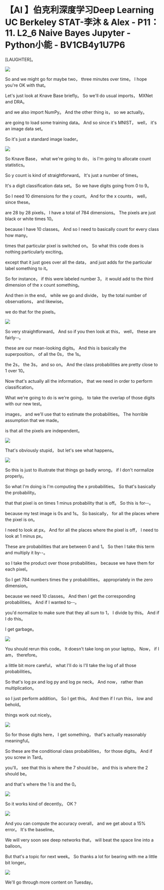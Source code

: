 # 【AI 】伯克利深度学习Deep Learning UC Berkeley STAT-李沐 & Alex - P11：11. L2_6 Naive Bayes Jupyter - Python小能 - BV1CB4y1U7P6

 [LAUGHTER]。

![](img/920e8037c3ff7e2d551b095feeb71708_1.png)

 So and we might go for maybe two， three minutes over time。 I hope you're OK with that。

 Let's just look at Knave Base briefly。 So we'll do usual imports， MXNet and DRA。

 and we also import NumPy。 And the other thing is， so we actually。

 are going to load some training data。 And so since it's MNIST， well， it's an image data set。

 So it's just a standard image loader。

![](img/920e8037c3ff7e2d551b095feeb71708_3.png)

 So Knave Base， what we're going to do， is I'm going to allocate count statistics。

 So y count is kind of straightforward。 It's just a number of times。

 It's a digit classification data set。 So we have digits going from 0 to 9。

 So I need 10 dimensions for the y count。 And for the x counts， well， since these。

 are 28 by 28 pixels， I have a total of 784 dimensions。 The pixels are just black or white times 10。

 because I have 10 classes。 And so I need to basically count for every class how many。

 times that particular pixel is switched on。 So what this code does is nothing particularly exciting。

 except that it just goes over all the data， and just adds for the particular label something to it。

 So for instance， if this were labeled number 3， it would add to the third dimension of the x count something。

 And then in the end， while we go and divide， by the total number of observations， and likewise。

 we do that for the pixels。

![](img/920e8037c3ff7e2d551b095feeb71708_5.png)

 So very straightforward。 And so if you then look at this， well， these are fairly--。

 these are our mean-looking digits。 And this is basically the superposition， of all the 0s， the 1s。

 the 2s， the 3s， and so on。 And the class probabilities are pretty close to 1 over 10。

 Now that's actually all the information， that we need in order to perform classification。

 What we're going to do is we're going， to take the overlap of those digits with our new test。

 images， and we'll use that to estimate the probabilities。 The horrible assumption that we made。

 is that all the pixels are independent。

![](img/920e8037c3ff7e2d551b095feeb71708_7.png)

 That's obviously stupid， but let's see what happens。



![](img/920e8037c3ff7e2d551b095feeb71708_9.png)

 So this is just to illustrate that things go badly wrong， if I don't normalize properly。

 So what I'm doing is I'm computing the x probabilities。 So that's basically the probability。

 that that pixel is on times 1 minus probability that is off。 So this is for--。

 because my test image is 0s and 1s。 So basically， for all the places where the pixel is on。

 I need to look at px。 And for all the places where the pixel is off， I need to look at 1 minus px。

 These are probabilities that are between 0 and 1。 So then I take this term and multiply it by--。

 so I take the product over those probabilities， because we have them for each pixel。

 So I get 784 numbers times the y probabilities， appropriately in the zero dimension。

 because we need 10 classes。 And then I get the corresponding probabilities。 And if I wanted to--。

 you'd normalize to make sure that they all sum to 1， I divide by this。 And if I do this。

 I get garbage。

![](img/920e8037c3ff7e2d551b095feeb71708_11.png)

 You should rerun this code。 It doesn't take long on your laptop。 Now， if I am， therefore。

 a little bit more careful， what I'll do is I'll take the log of all those probabilities。

 So that's log px and log py and log px neck。 And now， rather than multiplication。

 so I just perform addition。 So I get this。 And then if I run this， low and behold。

 things work out nicely。

![](img/920e8037c3ff7e2d551b095feeb71708_13.png)

 So for those digits here， I get something， that's actually reasonably meaningful。

 So these are the conditional class probabilities， for those digits。 And if you screw in Tard。

 you'll， see that this is where the 7 should be， and this is where the 2 should be。

 and that's where the 1 is and the 0。

![](img/920e8037c3ff7e2d551b095feeb71708_15.png)

 So it works kind of decently。 OK？

![](img/920e8037c3ff7e2d551b095feeb71708_17.png)

 And you can compute the accuracy overall， and we get about a 15% error。 It's the baseline。

 We will very soon see deep networks that， will beat the space line into a balloon。

 But that's a topic for next week。 So thanks a lot for bearing with me a little bit longer。



![](img/920e8037c3ff7e2d551b095feeb71708_19.png)

 We'll go through more content on Tuesday。
